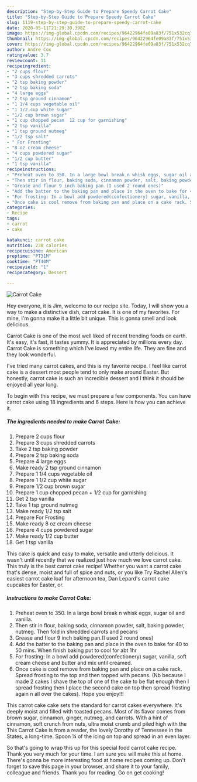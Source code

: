 ```yaml
---
description: "Step-by-Step Guide to Prepare Speedy Carrot Cake"
title: "Step-by-Step Guide to Prepare Speedy Carrot Cake"
slug: 1119-step-by-step-guide-to-prepare-speedy-carrot-cake
date: 2020-05-11T21:29:30.398Z
image: https://img-global.cpcdn.com/recipes/96422964fe09a83f/751x532cq70/carrot-cake-recipe-main-photo.jpg
thumbnail: https://img-global.cpcdn.com/recipes/96422964fe09a83f/751x532cq70/carrot-cake-recipe-main-photo.jpg
cover: https://img-global.cpcdn.com/recipes/96422964fe09a83f/751x532cq70/carrot-cake-recipe-main-photo.jpg
author: Andre Cox
ratingvalue: 3.7
reviewcount: 11
recipeingredient:
- "2 cups flour"
- "3 cups shredded carrots"
- "2 tsp baking powder"
- "2 tsp baking soda"
- "4 large eggs"
- "2 tsp ground cinnamon"
- "1 1/4 cups vegetable oil"
- "1 1/2 cup white sugar"
- "1/2 cup brown sugar"
- "1 cup chopped pecan  12 cup for garnishing"
- "2 tsp vanilla"
- "1 tsp ground nutmeg"
- "1/2 tsp salt"
- " For Frosting"
- "8 oz cream cheese"
- "4 cups powdered sugar"
- "1/2 cup butter"
- "1 tsp vanilla"
recipeinstructions:
- "Preheat oven to 350. In a large bowl break n whisk eggs, sugar oil and vanilla."
- "Then stir in flour, baking soda, cinnamon powder, salt, baking powder, nutmeg. Then fold in shredded carrots and pecans"
- "Grease and flour 9 inch baking pan.(I used 2 round ones)"
- "Add the batter to the baking pan and place in the oven to bake for 40 to 50 mins. When finish baking put to cool for abt 1hr"
- "For frosting: In a bowl add powdered(confectionery) sugar, vanilla, soft cream cheese and butter and mix until creamed."
- "Once cake is cool remove from baking pan and place on a cake rack. Spread frosting to the top and then topped with pecans. (Nb because I made 2 cakes I shave the top of one of the cake to be flat enough then I spread frosting then I place the second cake on top then spread frosting again n all over the cakes). Hope you enjoy!!!"
categories:
- Recipe
tags:
- carrot
- cake

katakunci: carrot cake 
nutrition: 238 calories
recipecuisine: American
preptime: "PT31M"
cooktime: "PT40M"
recipeyield: "1"
recipecategory: Dessert

---
```



![Carrot Cake](https://img-global.cpcdn.com/recipes/96422964fe09a83f/751x532cq70/carrot-cake-recipe-main-photo.jpg)

Hey everyone, it is Jim, welcome to our recipe site. Today, I will show you a way to make a distinctive dish, carrot cake. It is one of my favorites. For mine, I'm gonna make it a little bit unique. This is gonna smell and look delicious.

Carrot Cake is one of the most well liked of recent trending foods on earth. It's easy, it's fast, it tastes yummy. It is appreciated by millions every day. Carrot Cake is something which I've loved my entire life. They are fine and they look wonderful.

I&#39;ve tried many carrot cakes, and this is my favorite recipe. I feel like carrot cake is a dessert most people tend to only make around Easter. But honestly, carrot cake is such an incredible dessert and I think it should be enjoyed all year long.


To begin with this recipe, we must prepare a few components. You can have carrot cake using 18 ingredients and 6 steps. Here is how you can achieve it.

<!--inarticleads1-->

##### The ingredients needed to make Carrot Cake:

1. Prepare 2 cups flour
1. Prepare 3 cups shredded carrots
1. Take 2 tsp baking powder
1. Prepare 2 tsp baking soda
1. Prepare 4 large eggs
1. Make ready 2 tsp ground cinnamon
1. Prepare 1 1/4 cups vegetable oil
1. Prepare 1 1/2 cup white sugar
1. Prepare 1/2 cup brown sugar
1. Prepare 1 cup chopped pecan + 1/2 cup for garnishing
1. Get 2 tsp vanilla
1. Take 1 tsp ground nutmeg
1. Make ready 1/2 tsp salt
1. Prepare  For Frosting
1. Make ready 8 oz cream cheese
1. Prepare 4 cups powdered sugar
1. Make ready 1/2 cup butter
1. Get 1 tsp vanilla


This cake is quick and easy to make, versatile and utterly delicious. It wasn&#39;t until recently that we realized just how much we love carrot cake. This truly is the best carrot cake recipe! Whether you want a carrot cake that&#39;s dense, moist and full of spice and nuts, or you like Try Rachel Allen&#39;s easiest carrot cake loaf for afternoon tea, Dan Lepard&#39;s carrot cake cupcakes for Easter, or. 

<!--inarticleads2-->

##### Instructions to make Carrot Cake:

1. Preheat oven to 350. In a large bowl break n whisk eggs, sugar oil and vanilla.
1. Then stir in flour, baking soda, cinnamon powder, salt, baking powder, nutmeg. Then fold in shredded carrots and pecans
1. Grease and flour 9 inch baking pan.(I used 2 round ones)
1. Add the batter to the baking pan and place in the oven to bake for 40 to 50 mins. When finish baking put to cool for abt 1hr
1. For frosting: In a bowl add powdered(confectionery) sugar, vanilla, soft cream cheese and butter and mix until creamed.
1. Once cake is cool remove from baking pan and place on a cake rack. Spread frosting to the top and then topped with pecans. (Nb because I made 2 cakes I shave the top of one of the cake to be flat enough then I spread frosting then I place the second cake on top then spread frosting again n all over the cakes). Hope you enjoy!!!


This carrot cake cake sets the standard for carrot cakes everywhere. It&#39;s deeply moist and filled with toasted pecans. Most of its flavor comes from brown sugar, cinnamon, ginger, nutmeg, and carrots. With a hint of cinnamon, soft crunch from nuts, ultra moist crumb and piled high with the This Carrot Cake is from a reader, the lovely Dorothy of Tennessee in the States, a long-time. Spoon ¼ of the icing on top and spread in an even layer. 

So that's going to wrap this up for this special food carrot cake recipe. Thank you very much for your time. I am sure you will make this at home. There's gonna be more interesting food at home recipes coming up. Don't forget to save this page in your browser, and share it to your family, colleague and friends. Thank you for reading. Go on get cooking!
